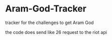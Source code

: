 # Aram-God-Tracker
tracker for the challenges to get Aram God

the code does send like 26 request to the riot api
